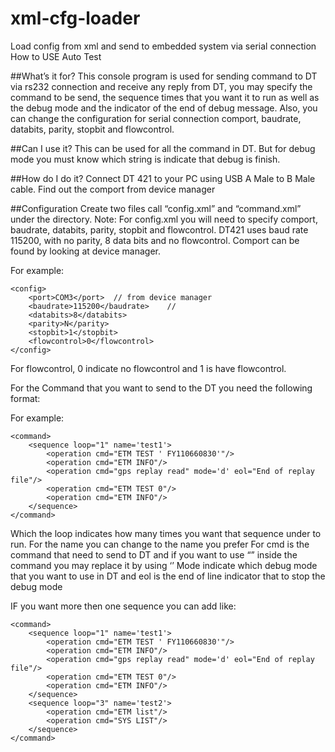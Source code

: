 # xml-cfg-loader
Load config from xml and send to embedded system via serial connection
How to USE Auto Test

##What’s it for?
This console program is used for sending command to DT via rs232 connection and receive any reply from DT, you may specify the command to be send,
the sequence times that you want it to run as well as the debug mode and the indicator of the end of debug message.
Also, you can change the configuration for serial connection comport, baudrate, databits, parity, stopbit and flowcontrol.

##Can I use it?
This can be used for all the command in DT. But for debug mode you must know which string is indicate that debug is finish.

##How do I do it?
Connect DT 421 to your PC using USB A Male to B Male cable. Find out the comport from device manager 

##Configuration
Create two files call “config.xml” and “command.xml” under the directory.
Note:  For config.xml you will need to specify comport, baudrate, databits, parity, stopbit and flowcontrol.
DT421 uses baud rate 115200, with no parity, 8 data bits and no flowcontrol. Comport can be found by looking at device manager.

 

For example:
~~~
<config>
	<port>COM3</port>  // from device manager
	<baudrate>115200</baudrate>    //
	<databits>8</databits>
	<parity>N</parity>
	<stopbit>1</stopbit>
	<flowcontrol>0</flowcontrol>
</config>
~~~
For flowcontrol, 0 indicate no flowcontrol and 1 is have flowcontrol.

For the Command that you want to send to the DT you need the following format:

For example:
~~~
<command>
	<sequence loop="1" name='test1'>
		<operation cmd="ETM TEST ' FY110660830'"/>
		<operation cmd="ETM INFO"/>
		<operation cmd="gps replay read" mode='d' eol="End of replay file"/>
		<operation cmd="ETM TEST 0"/>
		<operation cmd="ETM INFO"/>
	</sequence>
</command>
~~~
Which the loop indicates how many times you want that sequence under to run. For the name you can change to the name you prefer
For cmd is the command that need to send to DT and if you want to use “” inside the command you may replace it by using ‘’ 
Mode indicate which debug mode that you want to use in DT and eol is the end of line indicator that to stop the debug mode

IF you want more then one sequence you can add like:
~~~
<command>
	<sequence loop="1" name='test1'>
		<operation cmd="ETM TEST ' FY110660830'"/>
		<operation cmd="ETM INFO"/>
		<operation cmd="gps replay read" mode='d' eol="End of replay file"/>
		<operation cmd="ETM TEST 0"/>
		<operation cmd="ETM INFO"/>
	</sequence>
	<sequence loop="3" name='test2'>
		<operation cmd="ETM list"/>
		<operation cmd="SYS LIST"/>
	</sequence>
</command>
~~~
